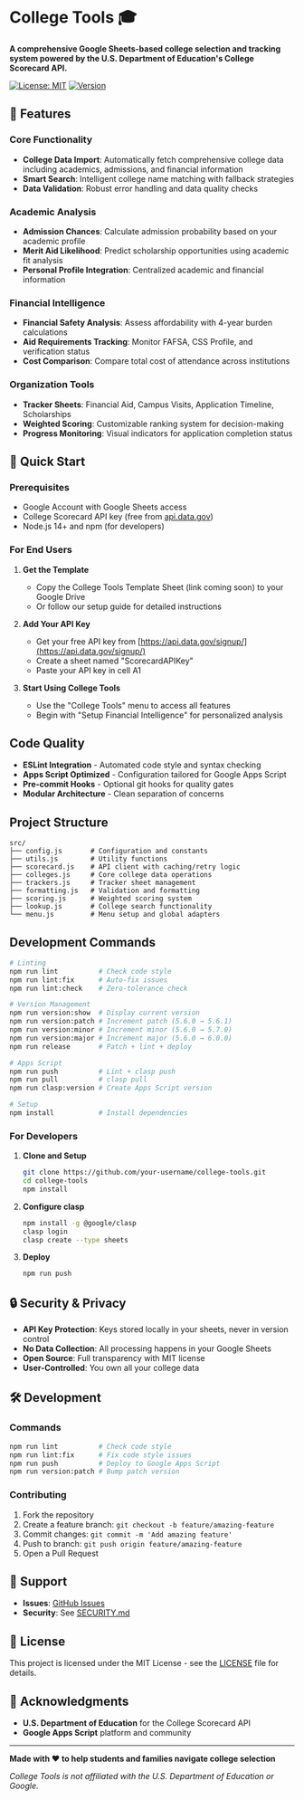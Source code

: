# College Tools 🎓

**A comprehensive Google Sheets-based college selection and tracking system powered by the U.S. Department of Education's College Scorecard API.**

[![License: MIT](https://img.shields.io/badge/License-MIT-yellow.svg)](https://opensource.org/licenses/MIT)
[![Version](https://img.shields.io/badge/version-1.0.0-blue.svg)](https://github.com/your-username/college-tools)

## 🌟 Features

### **Core Functionality**
- **College Data Import**: Automatically fetch comprehensive college data including academics, admissions, and financial information
- **Smart Search**: Intelligent college name matching with fallback strategies
- **Data Validation**: Robust error handling and data quality checks

### **Academic Analysis**
- **Admission Chances**: Calculate admission probability based on your academic profile
- **Merit Aid Likelihood**: Predict scholarship opportunities using academic fit analysis
- **Personal Profile Integration**: Centralized academic and financial information

### **Financial Intelligence**
- **Financial Safety Analysis**: Assess affordability with 4-year burden calculations
- **Aid Requirements Tracking**: Monitor FAFSA, CSS Profile, and verification status
- **Cost Comparison**: Compare total cost of attendance across institutions

### **Organization Tools**
- **Tracker Sheets**: Financial Aid, Campus Visits, Application Timeline, Scholarships
- **Weighted Scoring**: Customizable ranking system for decision-making
- **Progress Monitoring**: Visual indicators for application completion status

## 🚀 Quick Start

### Prerequisites
- Google Account with Google Sheets access
- College Scorecard API key (free from [api.data.gov](https://api.data.gov/signup/))
- Node.js 14+ and npm (for developers)

### For End Users

1. **Get the Template**
   - Copy the College Tools Template Sheet (link coming soon) to your Google Drive
   - Or follow our setup guide for detailed instructions

2. **Add Your API Key**
   - Get your free API key from [https://api.data.gov/signup/](https://api.data.gov/signup/)
   - Create a sheet named "ScorecardAPIKey"
   - Paste your API key in cell A1

3. **Start Using College Tools**
   - Use the "College Tools" menu to access all features
   - Begin with "Setup Financial Intelligence" for personalized analysis

## Code Quality

- **ESLint Integration** - Automated code style and syntax checking
- **Apps Script Optimized** - Configuration tailored for Google Apps Script
- **Pre-commit Hooks** - Optional git hooks for quality gates
- **Modular Architecture** - Clean separation of concerns

## Project Structure

```
src/
├── config.js       # Configuration and constants
├── utils.js        # Utility functions
├── scorecard.js    # API client with caching/retry logic
├── colleges.js     # Core college data operations
├── trackers.js     # Tracker sheet management
├── formatting.js   # Validation and formatting
├── scoring.js      # Weighted scoring system
├── lookup.js       # College search functionality
└── menu.js         # Menu setup and global adapters
```

## Development Commands

```bash
# Linting
npm run lint          # Check code style
npm run lint:fix      # Auto-fix issues
npm run lint:check    # Zero-tolerance check

# Version Management
npm run version:show  # Display current version
npm run version:patch # Increment patch (5.6.0 → 5.6.1)
npm run version:minor # Increment minor (5.6.0 → 5.7.0)
npm run version:major # Increment major (5.6.0 → 6.0.0)
npm run release       # Patch + lint + deploy

# Apps Script
npm run push          # Lint + clasp push
npm run pull          # clasp pull
npm run clasp:version # Create Apps Script version

# Setup
npm install           # Install dependencies
```

### For Developers

1. **Clone and Setup**
   ```bash
   git clone https://github.com/your-username/college-tools.git
   cd college-tools
   npm install
   ```

2. **Configure clasp**
   ```bash
   npm install -g @google/clasp
   clasp login
   clasp create --type sheets
   ```

3. **Deploy**
   ```bash
   npm run push
   ```

## 🔒 Security & Privacy

- **API Key Protection**: Keys stored locally in your sheets, never in version control
- **No Data Collection**: All processing happens in your Google Sheets
- **Open Source**: Full transparency with MIT license
- **User-Controlled**: You own all your college data

## 🛠️ Development

### Commands

```bash
npm run lint          # Check code style
npm run lint:fix      # Fix code style issues
npm run push          # Deploy to Google Apps Script
npm run version:patch # Bump patch version
```

### Contributing

1. Fork the repository
2. Create a feature branch: `git checkout -b feature/amazing-feature`
3. Commit changes: `git commit -m 'Add amazing feature'`
4. Push to branch: `git push origin feature/amazing-feature`
5. Open a Pull Request

## 🐛 Support

- **Issues**: [GitHub Issues](https://github.com/your-username/college-tools/issues)
- **Security**: See [SECURITY.md](SECURITY.md)

## 📄 License

This project is licensed under the MIT License - see the [LICENSE](LICENSE) file for details.

## 🙏 Acknowledgments

- **U.S. Department of Education** for the College Scorecard API
- **Google Apps Script** platform and community

---

**Made with ❤️ to help students and families navigate college selection**

*College Tools is not affiliated with the U.S. Department of Education or Google.*